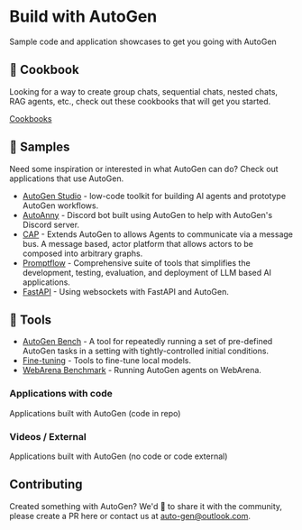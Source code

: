 # Build with AutoGen
Sample code and application showcases to get you going with AutoGen

## :notebook_with_decorative_cover: Cookbook
Looking for a way to create group chats, sequential chats, nested chats, RAG agents, etc., check out these cookbooks that will get you started.

[Cookbooks](https://autogen-ai.github.io/autogen/docs/notebooks)

## :stars: Samples
Need some inspiration or interested in what AutoGen can do? Check out applications that use AutoGen.

- [AutoGen Studio](samples/apps/autogen-studio/) - low-code toolkit for building AI agents and prototype AutoGen workflows.
- [AutoAnny](samples/apps/auto-anny/) - Discord bot built using AutoGen to help with AutoGen's Discord server.
- [CAP](samples/apps/cap/) - Extends AutoGen to allows Agents to communicate via a message bus. A message based, actor platform that allows actors to be composed into arbitrary graphs.
- [Promptflow](samples/apps/promptflow-autogen/) - Comprehensive suite of tools that simplifies the development, testing, evaluation, and deployment of LLM based AI applications.
- [FastAPI](samples/apps/websockets/) - Using websockets with FastAPI and AutoGen.

## :wrench: Tools
- [AutoGen Bench](samples/tools/autogenbench/) - A tool for repeatedly running a set of pre-defined AutoGen tasks in a setting with tightly-controlled initial conditions.
- [Fine-tuning](samples/tools/finetuning/) - Tools to fine-tune local models.
- [WebArena Benchmark](samples/tools/webarena/) - Running AutoGen agents on WebArena.

### Applications with code
Applications built with AutoGen (code in repo)

### Videos / External
Applications built with AutoGen (no code or code external)

## Contributing
Created something with AutoGen? We'd 💙 to share it with the community, please create a PR here or contact us at auto-gen@outlook.com.

